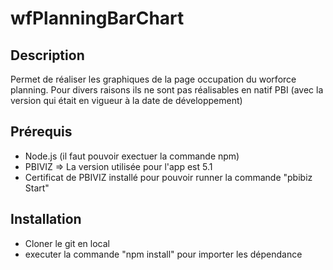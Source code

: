 # wfPlanningBarChart

## Description

Permet de réaliser les graphiques de la page occupation du worforce planning. Pour divers raisons ils ne sont pas réalisables en natif PBI (avec la version qui était en vigueur à la date de développement) 

## Prérequis 

- Node.js (il faut pouvoir exectuer la commande npm)
- PBIVIZ => La version utilisée pour l'app est 5.1
- Certificat de PBIVIZ installé pour pouvoir runner la commande "pbibiz Start"

## Installation

- Cloner le git en local
- executer la commande "npm install" pour importer les dépendance